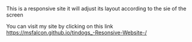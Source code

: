 This is a responsive site it will adjust its layout according to the sie of the screen

You can visit my site by clicking on this link  https://msfalcon.github.io/tindogs_-Resonsive-Website-/
